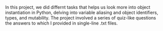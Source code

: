 In this project, we did differnt tasks that helps us look more into object instantiation in Python, delving into variable aliasing and object identifiers, types, and mutability. The project involved a series of quiz-like questions the answers to which I provided in single-line .txt files.


